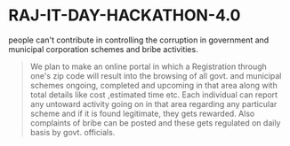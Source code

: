 # RAJ-IT-DAY-HACKATHON-4.0
people can't  contribute in controlling the corruption in government and municipal corporation schemes and  bribe activities.
>We plan to make an online portal in which a Registration through one's zip code will result into the browsing of all govt. 
>and municipal schemes ongoing, completed and upcoming in that area along with total details like cost ,estimated time etc.
>Each individual can report any untoward activity going on in that area regarding any particular scheme and if it is found legitimate, they gets rewarded. 
>Also complaints of bribe can be posted and these gets regulated on daily basis by govt. officials.
